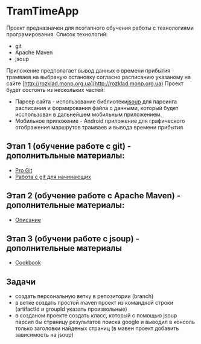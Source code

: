 # TramTimeApp

Проект предназначен для поэтапного обучения работы с технологиями програмирования.
Список технологий:
* git
* Apache Maven
* jsoup

Приложение предполагает вывод данных о времени прибытия трамваев на выбраную остановку согласно расписанию указаному на сайте [http://rozklad.monp.org.ua](http://rozklad.monp.org.ua)
Проект будет состоять из нескольких частей:
* Парсер сайта - использование библиотеки[jsoup](http://jsoup.org) для парсинга расписания и формирования файла с данными, который будет исспользован в дальнейшем мобильным приложением.
* Мобильное приложение - Android приложение для графического отображения маршрутов трамваев и вывода времени прибытия

## Этап 1 (обучение работе с git) - дополнитьльные материалы:
* [Pro Git](http://git-scm.com/book/ru/v1)
* [Работа с git для начинающих](http://blog.nsws.ru/rabota-s-git-dlya-nachinayushhix.html)
 
## Этап 2 (обучение работе с Apache Maven) - дополнительные материалы:
*  [Описание](http://www.apache-maven.ru)

## Этап 3 (обучени работе с jsoup) - дополнительные материалы
* [Cookbook](http://jsoup.org/cookbook/)

## Задачи
* создать персональную ветку в репозитории (branch)
* в ветке создать простой maven проект из командной строки (artifactId и groupId указать произвольные)
* в созданом проекте создать класс, который с помощью jsoup парсил бы страницу результатов поиска google и выводил в консоль только заголовки найденых страниц (в мавен проект добавить зависимость на jsoup)
	
	